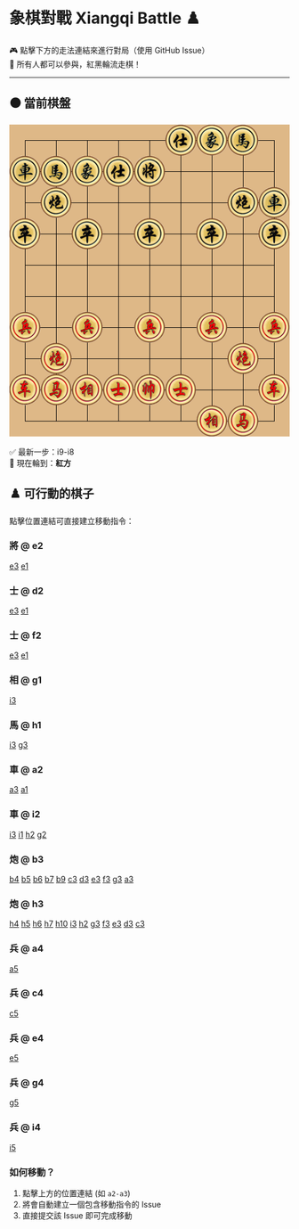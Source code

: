 # 象棋對戰 Xiangqi Battle ♟️

🎮 點擊下方的走法連結來進行對局（使用 GitHub Issue）  
👥 所有人都可以參與，紅黑輪流走棋！

---

## ⚫️ 當前棋盤


![current board](https://raw.githubusercontent.com/Asriel0727/xiangqi-battle/main/images/board/board_20250612042427.png?20250612042427)

✅ 最新一步：i9-i8  
🎯 現在輪到：**紅方**

## ♟️ 可行動的棋子

點擊位置連結可直接建立移動指令：

### 將 @ e2
[e3](https://github.com/Asriel0727/xiangqi-battle/issues/new?title=xiangqi|move|e2-e3&body=請勿修改標題，直接提交即可) [e1](https://github.com/Asriel0727/xiangqi-battle/issues/new?title=xiangqi|move|e2-e1&body=請勿修改標題，直接提交即可)

### 士 @ d2
[e3](https://github.com/Asriel0727/xiangqi-battle/issues/new?title=xiangqi|move|d2-e3&body=請勿修改標題，直接提交即可) [e1](https://github.com/Asriel0727/xiangqi-battle/issues/new?title=xiangqi|move|d2-e1&body=請勿修改標題，直接提交即可)

### 士 @ f2
[e3](https://github.com/Asriel0727/xiangqi-battle/issues/new?title=xiangqi|move|f2-e3&body=請勿修改標題，直接提交即可) [e1](https://github.com/Asriel0727/xiangqi-battle/issues/new?title=xiangqi|move|f2-e1&body=請勿修改標題，直接提交即可)

### 相 @ g1
[i3](https://github.com/Asriel0727/xiangqi-battle/issues/new?title=xiangqi|move|g1-i3&body=請勿修改標題，直接提交即可)

### 馬 @ h1
[i3](https://github.com/Asriel0727/xiangqi-battle/issues/new?title=xiangqi|move|h1-i3&body=請勿修改標題，直接提交即可) [g3](https://github.com/Asriel0727/xiangqi-battle/issues/new?title=xiangqi|move|h1-g3&body=請勿修改標題，直接提交即可)

### 車 @ a2
[a3](https://github.com/Asriel0727/xiangqi-battle/issues/new?title=xiangqi|move|a2-a3&body=請勿修改標題，直接提交即可) [a1](https://github.com/Asriel0727/xiangqi-battle/issues/new?title=xiangqi|move|a2-a1&body=請勿修改標題，直接提交即可)

### 車 @ i2
[i3](https://github.com/Asriel0727/xiangqi-battle/issues/new?title=xiangqi|move|i2-i3&body=請勿修改標題，直接提交即可) [i1](https://github.com/Asriel0727/xiangqi-battle/issues/new?title=xiangqi|move|i2-i1&body=請勿修改標題，直接提交即可) [h2](https://github.com/Asriel0727/xiangqi-battle/issues/new?title=xiangqi|move|i2-h2&body=請勿修改標題，直接提交即可) [g2](https://github.com/Asriel0727/xiangqi-battle/issues/new?title=xiangqi|move|i2-g2&body=請勿修改標題，直接提交即可)

### 炮 @ b3
[b4](https://github.com/Asriel0727/xiangqi-battle/issues/new?title=xiangqi|move|b3-b4&body=請勿修改標題，直接提交即可) [b5](https://github.com/Asriel0727/xiangqi-battle/issues/new?title=xiangqi|move|b3-b5&body=請勿修改標題，直接提交即可) [b6](https://github.com/Asriel0727/xiangqi-battle/issues/new?title=xiangqi|move|b3-b6&body=請勿修改標題，直接提交即可) [b7](https://github.com/Asriel0727/xiangqi-battle/issues/new?title=xiangqi|move|b3-b7&body=請勿修改標題，直接提交即可) [b9](https://github.com/Asriel0727/xiangqi-battle/issues/new?title=xiangqi|move|b3-b9&body=請勿修改標題，直接提交即可)
[c3](https://github.com/Asriel0727/xiangqi-battle/issues/new?title=xiangqi|move|b3-c3&body=請勿修改標題，直接提交即可) [d3](https://github.com/Asriel0727/xiangqi-battle/issues/new?title=xiangqi|move|b3-d3&body=請勿修改標題，直接提交即可) [e3](https://github.com/Asriel0727/xiangqi-battle/issues/new?title=xiangqi|move|b3-e3&body=請勿修改標題，直接提交即可) [f3](https://github.com/Asriel0727/xiangqi-battle/issues/new?title=xiangqi|move|b3-f3&body=請勿修改標題，直接提交即可) [g3](https://github.com/Asriel0727/xiangqi-battle/issues/new?title=xiangqi|move|b3-g3&body=請勿修改標題，直接提交即可)
[a3](https://github.com/Asriel0727/xiangqi-battle/issues/new?title=xiangqi|move|b3-a3&body=請勿修改標題，直接提交即可)

### 炮 @ h3
[h4](https://github.com/Asriel0727/xiangqi-battle/issues/new?title=xiangqi|move|h3-h4&body=請勿修改標題，直接提交即可) [h5](https://github.com/Asriel0727/xiangqi-battle/issues/new?title=xiangqi|move|h3-h5&body=請勿修改標題，直接提交即可) [h6](https://github.com/Asriel0727/xiangqi-battle/issues/new?title=xiangqi|move|h3-h6&body=請勿修改標題，直接提交即可) [h7](https://github.com/Asriel0727/xiangqi-battle/issues/new?title=xiangqi|move|h3-h7&body=請勿修改標題，直接提交即可) [h10](https://github.com/Asriel0727/xiangqi-battle/issues/new?title=xiangqi|move|h3-h10&body=請勿修改標題，直接提交即可)
[i3](https://github.com/Asriel0727/xiangqi-battle/issues/new?title=xiangqi|move|h3-i3&body=請勿修改標題，直接提交即可) [h2](https://github.com/Asriel0727/xiangqi-battle/issues/new?title=xiangqi|move|h3-h2&body=請勿修改標題，直接提交即可) [g3](https://github.com/Asriel0727/xiangqi-battle/issues/new?title=xiangqi|move|h3-g3&body=請勿修改標題，直接提交即可) [f3](https://github.com/Asriel0727/xiangqi-battle/issues/new?title=xiangqi|move|h3-f3&body=請勿修改標題，直接提交即可) [e3](https://github.com/Asriel0727/xiangqi-battle/issues/new?title=xiangqi|move|h3-e3&body=請勿修改標題，直接提交即可)
[d3](https://github.com/Asriel0727/xiangqi-battle/issues/new?title=xiangqi|move|h3-d3&body=請勿修改標題，直接提交即可) [c3](https://github.com/Asriel0727/xiangqi-battle/issues/new?title=xiangqi|move|h3-c3&body=請勿修改標題，直接提交即可)

### 兵 @ a4
[a5](https://github.com/Asriel0727/xiangqi-battle/issues/new?title=xiangqi|move|a4-a5&body=請勿修改標題，直接提交即可)

### 兵 @ c4
[c5](https://github.com/Asriel0727/xiangqi-battle/issues/new?title=xiangqi|move|c4-c5&body=請勿修改標題，直接提交即可)

### 兵 @ e4
[e5](https://github.com/Asriel0727/xiangqi-battle/issues/new?title=xiangqi|move|e4-e5&body=請勿修改標題，直接提交即可)

### 兵 @ g4
[g5](https://github.com/Asriel0727/xiangqi-battle/issues/new?title=xiangqi|move|g4-g5&body=請勿修改標題，直接提交即可)

### 兵 @ i4
[i5](https://github.com/Asriel0727/xiangqi-battle/issues/new?title=xiangqi|move|i4-i5&body=請勿修改標題，直接提交即可)



### 如何移動？
1. 點擊上方的位置連結 (如 `a2-a3`)
2. 將會自動建立一個包含移動指令的 Issue
3. 直接提交該 Issue 即可完成移動
